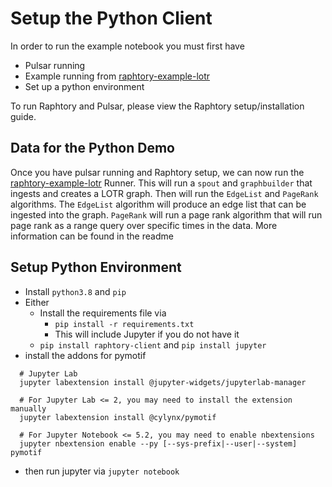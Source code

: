# Setup the Python Client 

In order to run the example notebook you must first have

* Pulsar running
* Example running from [raphtory-example-lotr](https://github.com/Raphtory/Raphtory/tree/master/examples/raphtory-example-lotr)
* Set up a python environment

To run Raphtory and Pulsar, please view the Raphtory setup/installation guide.

##  Data for the Python Demo

Once you have pulsar running and Raphtory setup, we can now run the [raphtory-example-lotr](https://github.com/Raphtory/Raphtory/tree/master/examples/raphtory-example-lotr) Runner.
This will run a `spout` and `graphbuilder` that ingests and creates a LOTR graph.
Then will run the `EdgeList` and `PageRank` algorithms. The `EdgeList` algorithm will produce an edge list that can be ingested into the graph. `PageRank` will run a page rank algorithm that will run page rank as a range query over specific times in the data.
More information can be found in the readme


## Setup Python Environment

- Install `python3.8` and `pip`
- Either
    - Install the requirements file via
        - `pip install -r requirements.txt`
        - This will include Jupyter if you do not have it
    - `pip install raphtory-client`  and `pip install jupyter`
- install the addons for pymotif
```
  # Jupyter Lab
  jupyter labextension install @jupyter-widgets/jupyterlab-manager

  # For Jupyter Lab <= 2, you may need to install the extension manually
  jupyter labextension install @cylynx/pymotif

  # For Jupyter Notebook <= 5.2, you may need to enable nbextensions
  jupyter nbextension enable --py [--sys-prefix|--user|--system] pymotif
```
- then run jupyter via `jupyter notebook`